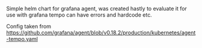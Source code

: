 Simple helm chart for grafana agent,
was created hastly to evaluate it for use with grafana tempo
can have errors and hardcode etc.

Config taken from https://github.com/grafana/agent/blob/v0.18.2/production/kubernetes/agent-tempo.yaml

